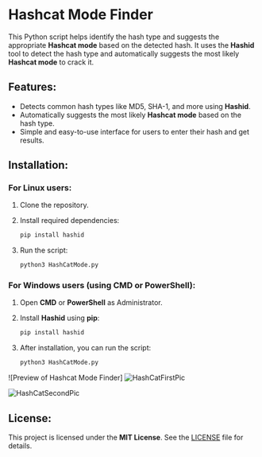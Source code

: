 # Hashcat Mode Finder

This Python script helps identify the hash type and suggests the appropriate **Hashcat mode** based on the detected hash. It uses the **Hashid** tool to detect the hash type and automatically suggests the most likely **Hashcat mode** to crack it.

## Features:
- Detects common hash types like MD5, SHA-1, and more using **Hashid**.
- Automatically suggests the most likely **Hashcat mode** based on the hash type.
- Simple and easy-to-use interface for users to enter their hash and get results.

## Installation:

### For Linux users:
1. Clone the repository.
2. Install required dependencies:
    ```bash
    pip install hashid
    ```

3. Run the script:
    ```bash
    python3 HashCatMode.py
    ```

### For Windows users (using CMD or PowerShell):
1. Open **CMD** or **PowerShell** as Administrator.
2. Install **Hashid** using **pip**:
    ```bash
    pip install hashid
    ```

3. After installation, you can run the script:
    ```bash
    python3 HashCatMode.py
    ```
![Preview of Hashcat Mode Finder]
![HashCatFirstPic](https://github.com/user-attachments/assets/62604dc1-286e-40e4-9ae9-b860c1821fec)

![HashCatSecondPic](https://github.com/user-attachments/assets/f21a9559-c2ae-49f2-9bdc-ffa9976c7336)


## License:
This project is licensed under the **MIT License**. See the [LICENSE](LICENSE) file for details.
